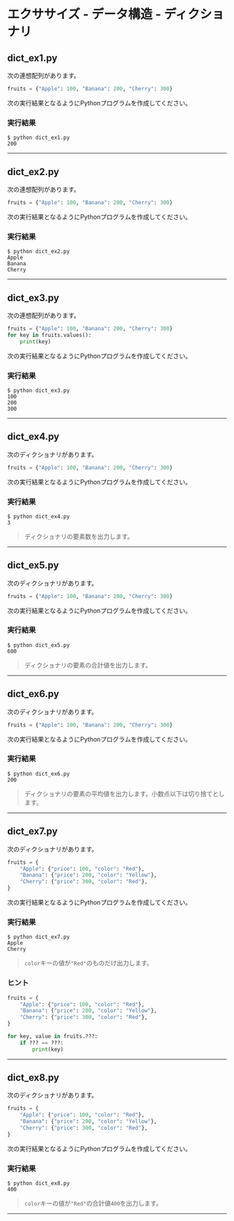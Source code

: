 # エクササイズ - データ構造 - ディクショナリ

## dict_ex1.py

次の連想配列があります。

```python
fruits = {"Apple": 100, "Banana": 200, "Cherry": 300}
```

次の実行結果となるようにPythonプログラムを作成してください。

### 実行結果

```
$ python dict_ex1.py
200
```

---

## dict_ex2.py

次の連想配列があります。

```python
fruits = {"Apple": 100, "Banana": 200, "Cherry": 300}
```

次の実行結果となるようにPythonプログラムを作成してください。

### 実行結果

```
$ python dict_ex2.py
Apple
Banana
Cherry
```

---

## dict_ex3.py

次の連想配列があります。

```python
fruits = {"Apple": 100, "Banana": 200, "Cherry": 300}
for key in fruits.values():
    print(key)
```

次の実行結果となるようにPythonプログラムを作成してください。

### 実行結果

```
$ python dict_ex3.py
100
200
300
```

---

## dict_ex4.py

次のディクショナリがあります。

```python
fruits = {"Apple": 100, "Banana": 200, "Cherry": 300}
```

次の実行結果となるようにPythonプログラムを作成してください。

### 実行結果

```
$ python dict_ex4.py
3
```

> ディクショナリの要素数を出力します。

---


## dict_ex5.py

次のディクショナリがあります。

```python
fruits = {"Apple": 100, "Banana": 200, "Cherry": 300}
```

次の実行結果となるようにPythonプログラムを作成してください。

### 実行結果

```
$ python dict_ex5.py
600
```

> ディクショナリの要素の合計値を出力します。

---


## dict_ex6.py

次のディクショナリがあります。

```python
fruits = {"Apple": 100, "Banana": 200, "Cherry": 300}
```

次の実行結果となるようにPythonプログラムを作成してください。

### 実行結果

```
$ python dict_ex6.py
200
```

> ディクショナリの要素の平均値を出力します。小数点以下は切り捨てとします。

---


## dict_ex7.py

次のディクショナリがあります。

```python
fruits = {
    "Apple": {"price": 100, "color": "Red"},
    "Banana": {"price": 200, "color": "Yellow"},
    "Cherry": {"price": 300, "color": "Red"},
}
```

次の実行結果となるようにPythonプログラムを作成してください。

### 実行結果

```
$ python dict_ex7.py
Apple
Cherry
```

> `color`キーの値が`"Red"`のものだけ出力します。

### ヒント

```python
fruits = {
    "Apple": {"price": 100, "color": "Red"},
    "Banana": {"price": 200, "color": "Yellow"},
    "Cherry": {"price": 300, "color": "Red"},
}

for key, value in fruits.???:
    if ??? == ???:
        print(key)
```

---


## dict_ex8.py

次のディクショナリがあります。

```python
fruits = {
    "Apple": {"price": 100, "color": "Red"},
    "Banana": {"price": 200, "color": "Yellow"},
    "Cherry": {"price": 300, "color": "Red"},
}
```

次の実行結果となるようにPythonプログラムを作成してください。

### 実行結果

```
$ python dict_ex8.py
400
```

> `color`キーの値が`"Red"`の合計値`400`を出力します。

---

